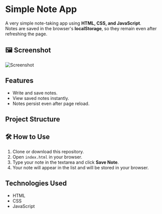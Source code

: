 # Simple Note App

A very simple note-taking app using **HTML, CSS, and JavaScript**.  
Notes are saved in the browser's **localStorage**, so they remain even after refreshing the page.

## 🖼 Screenshot
![ Screenshot](screenshot.png)
##  Features
- Write and save notes.
- View saved notes instantly.
- Notes persist even after page reload.

##  Project Structure

## 🛠 How to Use
1. Clone or download this repository.
2. Open `index.html` in your browser.
3. Type your note in the textarea and click **Save Note**.
4. Your note will appear in the list and will be stored in your browser.

## Technologies Used
- HTML
- CSS
- JavaScript 

